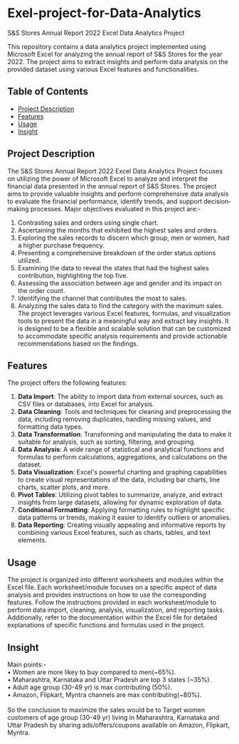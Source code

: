 # Exel-project-for-Data-Analytics
S&S Stores Annual Report 2022 Excel Data Analytics Project

This repository contains a data analytics project implemented using Microsoft Excel for analyzing the annual report of S&S Stores for the year 2022. The project aims to extract insights and perform data analysis on the provided dataset using various Excel features and functionalities.

## Table of Contents
- [Project Description](#project-description)
- [Features](#features)
- [Usage](#usage)
- [Insight](#insight)

## Project Description
The S&S Stores Annual Report 2022 Excel Data Analytics Project focuses on utilizing the power of Microsoft Excel to analyze and interpret the financial data presented in the annual report of S&S Stores. The project aims to provide valuable insights and perform comprehensive data analysis to evaluate the financial performance, identify trends, and support decision-making processes.
Major objectives evaluated in this project are:-
1.	Contrasting sales and orders using single chart.
2.	Ascertaining the months that exhibited the highest sales and orders.
3.	Exploring the sales records to discern which group, men or women, had a higher purchase frequency.
4.	Presenting a comprehensive breakdown of the order status options utilized.
5.	Examining the data to reveal the states that had the highest sales contribution, highlighting the top five.
6.	Assessing the association between age and gender and its impact on the order count.
7.	Identifying the channel that contributes the most to sales.
8.	Analyzing the sales data to find the category with the maximum sales.
The project leverages various Excel features, formulas, and visualization tools to present the data in a meaningful way and extract key insights. It is designed to be a flexible and scalable solution that can be customized to accommodate specific analysis requirements and provide actionable recommendations based on the findings.

## Features
The project offers the following features:
1. **Data Import**: The ability to import data from external sources, such as CSV files or databases, into Excel for analysis.
2. **Data Cleaning**: Tools and techniques for cleaning and preprocessing the data, including removing duplicates, handling missing values, and formatting data types.
3. **Data Transformation**: Transforming and manipulating the data to make it suitable for analysis, such as sorting, filtering, and grouping.
4. **Data Analysis**: A wide range of statistical and analytical functions and formulas to perform calculations, aggregations, and calculations on the dataset.
5. **Data Visualization**: Excel's powerful charting and graphing capabilities to create visual representations of the data, including bar charts, line charts, scatter plots, and more.
6. **Pivot Tables**: Utilizing pivot tables to summarize, analyze, and extract insights from large datasets, allowing for dynamic exploration of data.
7. **Conditional Formatting**: Applying formatting rules to highlight specific data patterns or trends, making it easier to identify outliers or anomalies.
8. **Data Reporting**: Creating visually appealing and informative reports by combining various Excel features, such as charts, tables, and text elements.

## Usage
The project is organized into different worksheets and modules within the Excel file. Each worksheet/module focuses on a specific aspect of data analysis and provides instructions on how to use the corresponding features.
Follow the instructions provided in each worksheet/module to perform data import, cleaning, analysis, visualization, and reporting tasks. Additionally, refer to the documentation within the Excel file for detailed explanations of specific functions and formulas used in the project.

## Insight<br>
Main points:-<br>
•	Women are more likey to buy compared to men(~65%).<br>
•	Maharashtra, Karnataka  and Uttar Pradesh are top 3 states (~35%).<br>
•	Adult age group (30-49 yr) is max contributing (50%).<br>
•	Amazon, Flipkart, Myntra channels are max contributing(~80%).<br>
<br>So the conclusion to maximize the sales would be to Target women customers of age group (30-49 yr) living in Maharashtra, Karnataka  and Uttar Pradesh by sharing ads/offers/coupons available on Amazon, Flipkart, Myntra.

